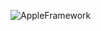 ![AppleFramework](https://github.com/LeeJaeheee/iOS_Basic_Apps/assets/74818845/dc08f8c7-12f0-427b-98a2-2f412d7c2274)
